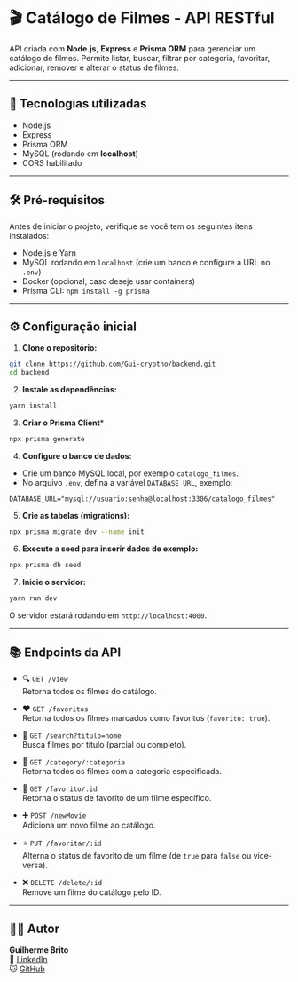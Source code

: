 # 🎬 Catálogo de Filmes - API RESTful

API criada com **Node.js**, **Express** e **Prisma ORM** para gerenciar um catálogo de filmes. Permite listar, buscar, filtrar por categoria, favoritar, adicionar, remover e alterar o status de filmes.

---

## 🚀 Tecnologias utilizadas

- Node.js
- Express
- Prisma ORM
- MySQL (rodando em **localhost**)
- CORS habilitado

---

## 🛠️ Pré-requisitos

Antes de iniciar o projeto, verifique se você tem os seguintes itens instalados:

- Node.js e Yarn
- MySQL rodando em `localhost` (crie um banco e configure a URL no `.env`)
- Docker (opcional, caso deseje usar containers)
- Prisma CLI: `npm install -g prisma`

---

## ⚙️ Configuração inicial

1. **Clone o repositório:**

```bash
git clone https://github.com/Gui-cryptho/backend.git
cd backend
```

2. **Instale as dependências:**

```bash
yarn install
```
3. **Criar o Prisma Client***
   
````bash
npx prisma generate
````

4. **Configure o banco de dados:**

- Crie um banco MySQL local, por exemplo `catalogo_filmes`.
- No arquivo `.env`, defina a variável `DATABASE_URL`, exemplo:

```env
DATABASE_URL="mysql://usuario:senha@localhost:3306/catalogo_filmes"
```

5. **Crie as tabelas (migrations):**

```bash
npx prisma migrate dev --name init
```

6. **Execute a seed para inserir dados de exemplo:**

```bash
npx prisma db seed
```

7. **Inicie o servidor:**

```bash
yarn run dev
```

O servidor estará rodando em `http://localhost:4000`.

---

## 📚 Endpoints da API

- 🔍 `GET /view`  
  Retorna todos os filmes do catálogo.

- ❤️ `GET /favoritos`  
  Retorna todos os filmes marcados como favoritos (`favorito: true`).

- 🔎 `GET /search?titulo=nome`  
  Busca filmes por título (parcial ou completo).

- 🎯 `GET /category/:categoria`  
  Retorna todos os filmes com a categoria especificada.

- 🔁 `GET /favorito/:id`  
  Retorna o status de favorito de um filme específico.

- ➕ `POST /newMovie`  
  Adiciona um novo filme ao catálogo.

- ⭐ `PUT /favoritar/:id`  
  Alterna o status de favorito de um filme (de `true` para `false` ou vice-versa).

- ❌ `DELETE /delete/:id`  
  Remove um filme do catálogo pelo ID.

---

## 🧑‍💻 Autor

**Guilherme Brito**  
🔗 [LinkedIn](https://www.linkedin.com/in/guilherme-brito-utfpr)  
🐱 [GitHub](https://github.com/Gui-cryptho)
